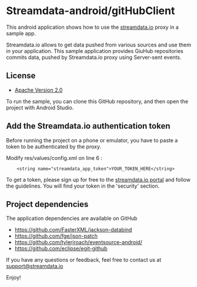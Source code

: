 # Streamdata-android/gitHubClient
This android application shows how to use the <a href="http://streamdata.io" target="_blank">streamdata.io</a> proxy in a sample app.

Streamdata.io allows to get data pushed from various sources and use them in your application.
This sample application provides GiuHub repositories commits data, pushed by Streamdata.io proxy using Server-sent events.

## License

* [Apache Version 2.0](http://www.apache.org/licenses/LICENSE-2.0.html)


To run the sample, you can clone this GitHub repository, and then open the project with Android Studio.


## Add the Streamdata.io authentication token

Before running the project on a phone or emulator, you have to paste a token to be authenticated by the proxy.

Modify res/values/config.xml on line 6 :

```
    <string name="streamdata_app_token">YOUR_TOKEN_HERE</string>

```

To get a token, please sign up for free to the <a href="https://portal.streamdata.io/" target="_blank">streamdata.io portal</a> and follow the guidelines. You will find your token in the 'security' section.

## Project dependencies


The application dependencies are available on GitHub

* <a href="https://github.com/FasterXML/jackson-databind" target="_blank">https://github.com/FasterXML/jackson-databind</a>
* <a href="https://github.com/fge/json-patch" target="_blank">https://github.com/fge/json-patch</a>
* <a href="https://github.com/tylerjroach/eventsource-android/" target="_blank">https://github.com/tylerjroach/eventsource-android/</a>
* <a href="https://github.com/eclipse/egit-github" target="_blank">https://github.com/eclipse/egit-github</a>

If you have any questions or feedback, feel free to contact us at <a href="mailto://support@streamdata.io">support@streamdata.io</a>

Enjoy!
